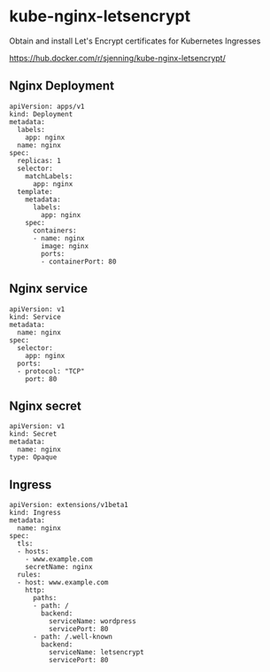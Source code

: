# kube-nginx-letsencrypt

Obtain and install Let's Encrypt certificates for Kubernetes Ingresses

https://hub.docker.com/r/sjenning/kube-nginx-letsencrypt/



## Nginx Deployment

    apiVersion: apps/v1
    kind: Deployment
    metadata:
      labels:
        app: nginx
      name: nginx
    spec:
      replicas: 1
      selector:
        matchLabels:
          app: nginx
      template:
        metadata:
          labels:
            app: nginx
        spec:
          containers:
          - name: nginx
            image: nginx
            ports:
            - containerPort: 80
   
 ## Nginx service  ##
 
    apiVersion: v1
    kind: Service
    metadata:
      name: nginx
    spec:
      selector:
        app: nginx
      ports:
      - protocol: "TCP"
        port: 80

## Nginx secret 

    apiVersion: v1
    kind: Secret
    metadata:
      name: nginx
    type: Opaque
## Ingress ##
    apiVersion: extensions/v1beta1
    kind: Ingress
    metadata:
      name: nginx
    spec:
      tls:
      - hosts:
        - www.example.com
        secretName: nginx
      rules:
      - host: www.example.com
        http:
          paths:
          - path: /
            backend:
              serviceName: wordpress
              servicePort: 80
          - path: /.well-known
            backend:
              serviceName: letsencrypt
              servicePort: 80
